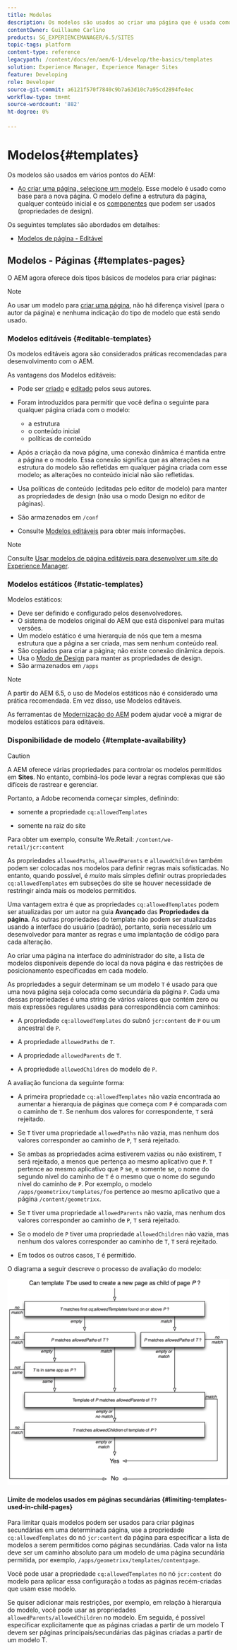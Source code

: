 ```yaml
---
title: Modelos
description: Os modelos são usados ao criar uma página que é usada como base para a nova página.
contentOwner: Guillaume Carlino
products: SG_EXPERIENCEMANAGER/6.5/SITES
topic-tags: platform
content-type: reference
legacypath: /content/docs/en/aem/6-1/develop/the-basics/templates
solution: Experience Manager, Experience Manager Sites
feature: Developing
role: Developer
source-git-commit: a6121f570f7840c9b7a63d10c7a95cd2894fe4ec
workflow-type: tm+mt
source-wordcount: '882'
ht-degree: 0%

---
```


# Modelos{#templates}

Os modelos são usados em vários pontos do AEM:

* [Ao criar uma página, selecione um modelo](#templates-pages). Esse modelo é usado como base para a nova página. O modelo define a estrutura da página, qualquer conteúdo inicial e os [componentes](/help/sites-authoring/default-components.md) que podem ser usados (propriedades de design).

Os seguintes templates são abordados em detalhes:

* [Modelos de página - Editável](/help/sites-developing/page-templates-editable.md)

## Modelos - Páginas {#templates-pages}

O AEM agora oferece dois tipos básicos de modelos para criar páginas:

>[!NOTE]
>
>Ao usar um modelo para [criar uma página](/help/sites-authoring/managing-pages.md#creating-a-new-page), não há diferença visível (para o autor da página) e nenhuma indicação do tipo de modelo que está sendo usado.

### Modelos editáveis {#editable-templates}

Os modelos editáveis agora são considerados práticas recomendadas para desenvolvimento com o AEM.

As vantagens dos Modelos editáveis:

* Pode ser [criado](/help/sites-authoring/templates.md#creating-a-new-template-template-author) e [editado](/help/sites-authoring/templates.md#editing-a-template-structure-template-author) pelos seus autores.

* Foram introduzidos para permitir que você defina o seguinte para qualquer página criada com o modelo:

   * a estrutura
   * o conteúdo inicial
   * políticas de conteúdo

* Após a criação da nova página, uma conexão dinâmica é mantida entre a página e o modelo. Essa conexão significa que as alterações na estrutura do modelo são refletidas em qualquer página criada com esse modelo; as alterações no conteúdo inicial não são refletidas.
* Usa políticas de conteúdo (editadas pelo editor de modelo) para manter as propriedades de design (não usa o modo Design no editor de páginas).
* São armazenados em `/conf`
* Consulte [Modelos editáveis](/help/sites-developing/page-templates-editable.md) para obter mais informações.

>[!NOTE]
>
>Consulte [Usar modelos de página editáveis para desenvolver um site do Experience Manager](https://experienceleague.adobe.com/docs/experience-manager-learn/sites/page-authoring/template-editor-feature-video-use.html?lang=pt-BR).

### Modelos estáticos {#static-templates}

Modelos estáticos:

* Deve ser definido e configurado pelos desenvolvedores.
* O sistema de modelos original do AEM que está disponível para muitas versões.
* Um modelo estático é uma hierarquia de nós que tem a mesma estrutura que a página a ser criada, mas sem nenhum conteúdo real.
* São copiados para criar a página; não existe conexão dinâmica depois.
* Usa o [Modo de Design](/help/sites-authoring/default-components-designmode.md) para manter as propriedades de design.
* São armazenados em `/apps`

>[!NOTE]
>
>A partir do AEM 6.5, o uso de Modelos estáticos não é considerado uma prática recomendada. Em vez disso, use Modelos editáveis.
>
>As ferramentas de [Modernização do AEM](modernization-tools.md) podem ajudar você a migrar de modelos estáticos para editáveis.

### Disponibilidade de modelo {#template-availability}

>[!CAUTION]
>
>A AEM oferece várias propriedades para controlar os modelos permitidos em **Sites**. No entanto, combiná-los pode levar a regras complexas que são difíceis de rastrear e gerenciar.
>
>Portanto, a Adobe recomenda começar simples, definindo:
>
>* somente a propriedade `cq:allowedTemplates`
>
>* somente na raiz do site
>
>Para obter um exemplo, consulte We.Retail: `/content/we-retail/jcr:content`
>
>As propriedades `allowedPaths`, `allowedParents` e `allowedChildren` também podem ser colocadas nos modelos para definir regras mais sofisticadas. No entanto, quando possível, é *muito* mais simples definir outras propriedades `cq:allowedTemplates` em subseções do site se houver necessidade de restringir ainda mais os modelos permitidos.
>
>Uma vantagem extra é que as propriedades `cq:allowedTemplates` podem ser atualizadas por um autor na guia **Avançado** das **Propriedades da página**. As outras propriedades do template não podem ser atualizadas usando a interface do usuário (padrão), portanto, seria necessário um desenvolvedor para manter as regras e uma implantação de código para cada alteração.

Ao criar uma página na interface do administrador do site, a lista de modelos disponíveis depende do local da nova página e das restrições de posicionamento especificadas em cada modelo.

As propriedades a seguir determinam se um modelo `T` é usado para que uma nova página seja colocada como secundária da página `P`. Cada uma dessas propriedades é uma string de vários valores que contém zero ou mais expressões regulares usadas para correspondência com caminhos:

* A propriedade `cq:allowedTemplates` do subnó `jcr:content` de `P` ou um ancestral de `P`.

* A propriedade `allowedPaths` de `T`.

* A propriedade `allowedParents` de `T`.

* A propriedade `allowedChildren` do modelo de `P`.

A avaliação funciona da seguinte forma:

* A primeira propriedade `cq:allowedTemplates` não vazia encontrada ao aumentar a hierarquia de páginas que começa com `P` é comparada com o caminho de `T`. Se nenhum dos valores for correspondente, `T` será rejeitado.

* Se `T` tiver uma propriedade `allowedPaths` não vazia, mas nenhum dos valores corresponder ao caminho de `P`, `T` será rejeitado.

* Se ambas as propriedades acima estiverem vazias ou não existirem, `T` será rejeitado, a menos que pertença ao mesmo aplicativo que `P`. `T` pertence ao mesmo aplicativo que `P` se, e somente se, o nome do segundo nível do caminho de `T` é o mesmo que o nome do segundo nível do caminho de `P`. Por exemplo, o modelo `/apps/geometrixx/templates/foo` pertence ao mesmo aplicativo que a página `/content/geometrixx`.

* Se `T` tiver uma propriedade `allowedParents` não vazia, mas nenhum dos valores corresponder ao caminho de `P`, `T` será rejeitado.

* Se o modelo de `P` tiver uma propriedade `allowedChildren` não vazia, mas nenhum dos valores corresponder ao caminho de `T`, `T` será rejeitado.

* Em todos os outros casos, `T` é permitido.

O diagrama a seguir descreve o processo de avaliação do modelo:

![chlimage_1-176](assets/chlimage_1-176.png)

#### Limite de modelos usados em páginas secundárias {#limiting-templates-used-in-child-pages}

Para limitar quais modelos podem ser usados para criar páginas secundárias em uma determinada página, use a propriedade `cq:allowedTemplates` do nó `jcr:content` da página para especificar a lista de modelos a serem permitidos como páginas secundárias. Cada valor na lista deve ser um caminho absoluto para um modelo de uma página secundária permitida, por exemplo, `/apps/geometrixx/templates/contentpage`.

Você pode usar a propriedade `cq:allowedTemplates` no nó `jcr:content` do modelo para aplicar essa configuração a todas as páginas recém-criadas que usam esse modelo.

Se quiser adicionar mais restrições, por exemplo, em relação à hierarquia do modelo, você pode usar as propriedades `allowedParents/allowedChildren` no modelo. Em seguida, é possível especificar explicitamente que as páginas criadas a partir de um modelo T devem ser páginas principais/secundárias das páginas criadas a partir de um modelo T.

